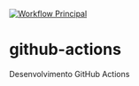 [![Workflow Principal](https://github.com/icarofilho/github-actions/actions/workflows/main.yml/badge.svg)](https://github.com/icarofilho/github-actions/actions/workflows/main.yml)
# github-actions
Desenvolvimento GitHub Actions
